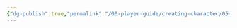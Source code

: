 ```yaml
---
{"dg-publish":true,"permalink":"/00-player-guide/creating-character/05-skills-and-feats/","title":"Skills & Feats","tags":["CharacterCreation","Primer"],"noteIcon":"1"}
---
```


